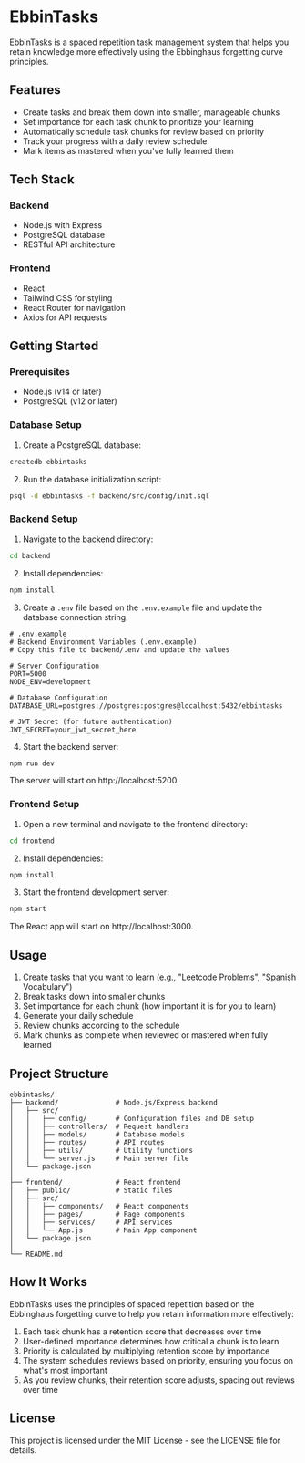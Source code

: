 # EbbinTasks

EbbinTasks is a spaced repetition task management system that helps you retain knowledge more effectively using the Ebbinghaus forgetting curve principles.

## Features

- Create tasks and break them down into smaller, manageable chunks
- Set importance for each task chunk to prioritize your learning
- Automatically schedule task chunks for review based on priority
- Track your progress with a daily review schedule
- Mark items as mastered when you've fully learned them

## Tech Stack

### Backend
- Node.js with Express
- PostgreSQL database
- RESTful API architecture

### Frontend
- React
- Tailwind CSS for styling
- React Router for navigation
- Axios for API requests

## Getting Started

### Prerequisites

- Node.js (v14 or later)
- PostgreSQL (v12 or later)

### Database Setup

1. Create a PostgreSQL database:

```bash
createdb ebbintasks
```

2. Run the database initialization script:

```bash
psql -d ebbintasks -f backend/src/config/init.sql
```

### Backend Setup

1. Navigate to the backend directory:

```bash
cd backend
```

2. Install dependencies:

```bash
npm install
```

3. Create a `.env` file based on the `.env.example` file and update the database connection string.

```
# .env.example
# Backend Environment Variables (.env.example)
# Copy this file to backend/.env and update the values

# Server Configuration
PORT=5000
NODE_ENV=development

# Database Configuration
DATABASE_URL=postgres://postgres:postgres@localhost:5432/ebbintasks

# JWT Secret (for future authentication)
JWT_SECRET=your_jwt_secret_here
```



4. Start the backend server:

```bash
npm run dev
```

The server will start on http://localhost:5200.

### Frontend Setup

1. Open a new terminal and navigate to the frontend directory:

```bash
cd frontend
```

2. Install dependencies:

```bash
npm install
```

3. Start the frontend development server:

```bash
npm start
```

The React app will start on http://localhost:3000.

## Usage

1. Create tasks that you want to learn (e.g., "Leetcode Problems", "Spanish Vocabulary")
2. Break tasks down into smaller chunks
3. Set importance for each chunk (how important it is for you to learn)
4. Generate your daily schedule
5. Review chunks according to the schedule
6. Mark chunks as complete when reviewed or mastered when fully learned

## Project Structure

```
ebbintasks/
├── backend/              # Node.js/Express backend
│   ├── src/
│   │   ├── config/       # Configuration files and DB setup
│   │   ├── controllers/  # Request handlers
│   │   ├── models/       # Database models
│   │   ├── routes/       # API routes
│   │   ├── utils/        # Utility functions
│   │   └── server.js     # Main server file
│   └── package.json
│
├── frontend/             # React frontend
│   ├── public/           # Static files
│   ├── src/
│   │   ├── components/   # React components
│   │   ├── pages/        # Page components
│   │   ├── services/     # API services
│   │   └── App.js        # Main App component
│   └── package.json
│
└── README.md
```

## How It Works

EbbinTasks uses the principles of spaced repetition based on the Ebbinghaus forgetting curve to help you retain information more effectively:

1. Each task chunk has a retention score that decreases over time
2. User-defined importance determines how critical a chunk is to learn
3. Priority is calculated by multiplying retention score by importance
4. The system schedules reviews based on priority, ensuring you focus on what's most important
5. As you review chunks, their retention score adjusts, spacing out reviews over time

## License

This project is licensed under the MIT License - see the LICENSE file for details.


